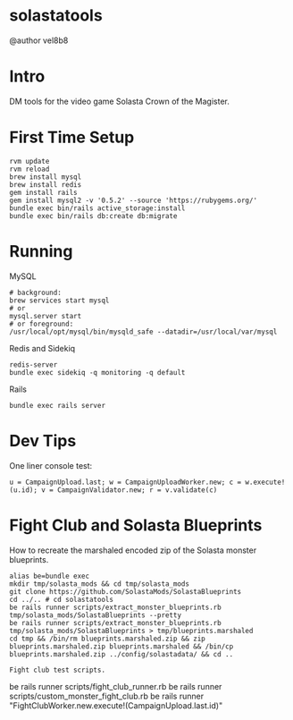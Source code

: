 solastatools
==============
@author vel8b8


Intro
==============
DM tools for the video game Solasta Crown of the Magister.

First Time Setup
==============
```
rvm update
rvm reload
brew install mysql
brew install redis
gem install rails
gem install mysql2 -v '0.5.2' --source 'https://rubygems.org/'
bundle exec bin/rails active_storage:install
bundle exec bin/rails db:create db:migrate
```

Running
================

MySQL
```
# background:
brew services start mysql
# or
mysql.server start
# or foreground:
/usr/local/opt/mysql/bin/mysqld_safe --datadir=/usr/local/var/mysql
```

Redis and Sidekiq
```
redis-server
bundle exec sidekiq -q monitoring -q default
```

Rails
```
bundle exec rails server
```

Dev Tips
==============
One liner console test:

```u = CampaignUpload.last; w = CampaignUploadWorker.new; c = w.execute!(u.id); v = CampaignValidator.new; r = v.validate(c)```

Fight Club and Solasta Blueprints
====================================

How to recreate the marshaled encoded zip of the Solasta monster blueprints.
```
alias be=bundle exec
mkdir tmp/solasta_mods && cd tmp/solasta_mods
git clone https://github.com/SolastaMods/SolastaBlueprints
cd ../.. # cd solastatools
be rails runner scripts/extract_monster_blueprints.rb tmp/solasta_mods/SolastaBlueprints --pretty
be rails runner scripts/extract_monster_blueprints.rb tmp/solasta_mods/SolastaBlueprints > tmp/blueprints.marshaled
cd tmp && /bin/rm blueprints.marshaled.zip && zip blueprints.marshaled.zip blueprints.marshaled && /bin/cp blueprints.marshaled.zip ../config/solastadata/ && cd ..

Fight club test scripts.
```
be rails runner scripts/fight_club_runner.rb
be rails runner scripts/custom_monster_fight_club.rb
be rails runner "FightClubWorker.new.execute!(CampaignUpload.last.id)"
```

